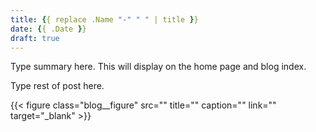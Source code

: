 ```yaml
---
title: {{ replace .Name "-" " " | title }}
date: {{ .Date }}
draft: true
---
```

Type summary here. This will display on the home page and blog index.
<!--more-->

Type rest of post here.

{{< figure class="blog__figure"
  src=""
  title=""
  caption=""
  link=""
  target="_blank" >}}
